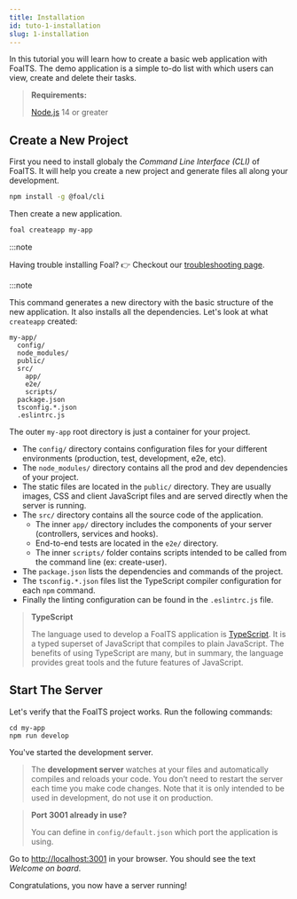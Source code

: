 ```yaml
---
title: Installation
id: tuto-1-installation
slug: 1-installation
---
```


In this tutorial you will learn how to create a basic web application with FoalTS. The demo application is a simple to-do list with which users can view, create and delete their tasks.

> **Requirements:**
>
> [Node.js](https://nodejs.org/en/) 14 or greater

## Create a New Project

First you need to install globaly the *Command Line Interface (CLI)* of FoalTS. It will help you create a new project and generate files all along your development.

```sh
npm install -g @foal/cli
```

Then create a new application.

```sh
foal createapp my-app
```

:::note

Having trouble installing Foal? 👉 Checkout our [troubleshooting page](./installation-troubleshooting).

:::note

This command generates a new directory with the basic structure of the new application. It also installs all the dependencies. Let's look at what `createapp` created:

```shell
my-app/
  config/
  node_modules/
  public/
  src/
    app/
    e2e/
    scripts/
  package.json
  tsconfig.*.json
  .eslintrc.js
```

The outer `my-app` root directory is just a container for your project.
- The `config/` directory contains configuration files for your different environments (production, test, development, e2e, etc).
- The `node_modules/` directory contains all the prod and dev dependencies of your project.
- The static files are located in the `public/` directory. They are usually images, CSS and client JavaScript files and are served directly when the server is running.
- The `src/` directory contains all the source code of the application.
  - The inner `app/` directory includes the components of your server (controllers, services and hooks).
  - End-to-end tests are located in the `e2e/` directory.
  - The inner `scripts/` folder contains scripts intended to be called from the command line (ex: create-user).
- The `package.json` lists the dependencies and commands of the project.
- The `tsconfig.*.json` files list the TypeScript compiler configuration for each `npm` command.
- Finally the linting configuration can be found in the `.eslintrc.js` file.

> **TypeScript**
>
> The language used to develop a FoalTS application is [TypeScript](https://www.typescriptlang.org/). It is a typed superset of JavaScript that compiles to plain JavaScript. The benefits of using TypeScript are many, but in summary, the language provides great tools and the future features of JavaScript.

## Start The Server

Let's verify that the FoalTS project works. Run the following commands:

```
cd my-app
npm run develop
```

You've started the development server.

> The **development server** watches at your files and automatically compiles and reloads your code. You don’t need to restart the server each time you make code changes. Note that it is only intended to be used in development, do not use it on production.


> **Port 3001 already in use?**
>
> You can define in `config/default.json` which port the application is using.

Go to [http://localhost:3001](http://localhost:3001) in your browser. You should see the text *Welcome on board*.

Congratulations, you now have a server running!
